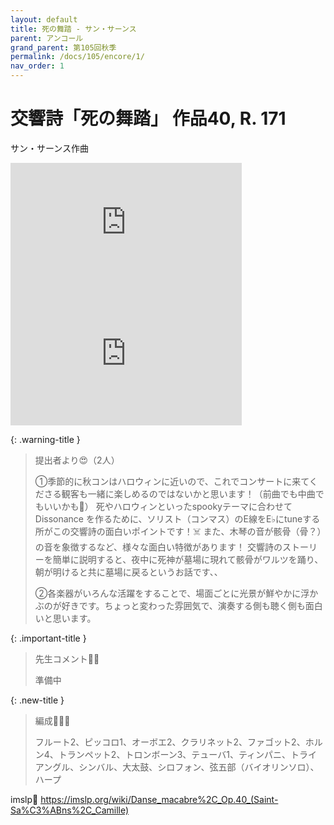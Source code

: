 ```yaml
---
layout: default
title: 死の舞踏 - サン・サーンス
parent: アンコール
grand_parent: 第105回秋季
permalink: /docs/105/encore/1/
nav_order: 1
---
```


# 交響詩「死の舞踏」 作品40, R. 171

サン・サーンス作曲

<iframe width="370" height="210" src="https://www.youtube.com/embed/ZDWMoJz8OYU?si=qowZ5JjksO1E2pgb" title="YouTube video player" frameborder="0" allow="accelerometer; autoplay; clipboard-write; encrypted-media; gyroscope; picture-in-picture; web-share" referrerpolicy="strict-origin-when-cross-origin" allowfullscreen></iframe>
<iframe width="370" height="210" src="https://www.youtube.com/embed/71fZhMXlGT4?si=czaU7hkq6b69FBjR" title="YouTube video player" frameborder="0" allow="accelerometer; autoplay; clipboard-write; encrypted-media; gyroscope; picture-in-picture; web-share" referrerpolicy="strict-origin-when-cross-origin" allowfullscreen></iframe>

{: .warning-title }
> 提出者より😍（2人）
>
> ①季節的に秋コンはハロウィンに近いので、これでコンサートに来てくださる観客も一緒に楽しめるのではないかと思います！（前曲でも中曲でもいいかも🦆）
死やハロウィンといったspookyテーマに合わせてDissonance を作るために、ソリスト（コンマス）のE線をE♭にtuneする所がこの交響詩の面白いポイントです！☠️
また、木琴の音が骸骨（骨？）の音を象徴するなど、様々な面白い特徴があります！
交響詩のストーリーを簡単に説明すると、夜中に死神が墓場に現れて骸骨がワルツを踊り、朝が明けると共に墓場に戻るというお話です、、
> 
> ②各楽器がいろんな活躍をすることで、場面ごとに光景が鮮やかに浮かぶのが好きです。ちょっと変わった雰囲気で、演奏する側も聴く側も面白いと思います。

{: .important-title }
> 先生コメント🤵‍♂️
>
> 準備中

{: .new-title }
> 編成🎻🎺🥁
>
> フルート2、ピッコロ1、オーボエ2、クラリネット2、ファゴット2、ホルン4、トランペット2、トロンボーン3、テューバ1、ティンパニ、トライアングル、シンバル、大太鼓、シロフォン、弦五部（バイオリンソロ）、ハープ

imslp🎼
<a href="https://imslp.org/wiki/Danse_macabre%2C_Op.40_(Saint-Sa%C3%ABns%2C_Camille)">https://imslp.org/wiki/Danse_macabre%2C_Op.40_(Saint-Sa%C3%ABns%2C_Camille)</a>